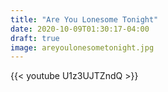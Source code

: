 ```yaml
---
title: "Are You Lonesome Tonight"
date: 2020-10-09T01:30:17-04:00
draft: true
image: areyoulonesometonight.jpg
---
```

{{< youtube U1z3UJTZndQ >}}

